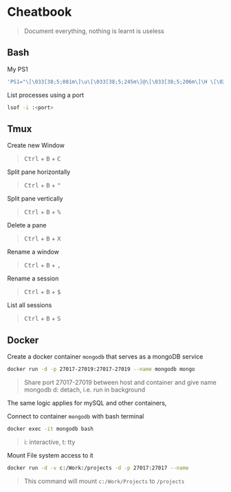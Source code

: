 # Cheatbook

> Document everything, nothing is learnt is useless

## Bash

My PS1
```bash
'PS1="\[\033[38;5;081m\]\u\[\033[38;5;245m\]@\[\033[38;5;206m\]\H \[\033[38;5;245m\]\w \[\033[38;5;081m\]# \[\e[0m\]"'
```
List processes using a port
```bash
lsof -i :<port>
```

## Tmux
Create new Window
> <kbd>Ctrl</kbd> + <kbd>B</kbd> + <kbd>C</kbd>

Split pane horizontally
>  <kbd>Ctrl</kbd> + <kbd>B</kbd> + <kbd>"</kbd>

Split pane vertically
> <kbd>Ctrl</kbd> + <kbd>B</kbd> + <kbd>%</kbd>

Delete a pane
> <kbd>Ctrl</kbd> + <kbd>B</kbd> + <kbd>X</kbd>

Rename a window
> <kbd>Ctrl</kbd> + <kbd>B</kbd> + <kbd>,</kbd>

Rename a session
> <kbd>Ctrl</kbd> + <kbd>B</kbd> + <kbd>$</kbd>

List all sessions
> <kbd>Ctrl</kbd> + <kbd>B</kbd> + <kbd>S</kbd>


## Docker

Create a docker container `mongodb` that serves as a mongoDB service
```bash
docker run -d -p 27017-27019:27017-27019 --name mongodb mongo
```
> Share port 27017-27019 between host and container and give name mongodb
> d: detach, i.e. run in background

The same logic applies for mySQL and other containers, 

Connect to container `mongodb` with bash terminal 
```bash
docker exec -it mongodb bash
```
> i: interactive, t: tty

Mount File system access to it
```bash
docker run -d -v c:/Work:/projects -d -p 27017:27017 --name 
```
> This command will mount `c:/Work/Projects` to `/projects`